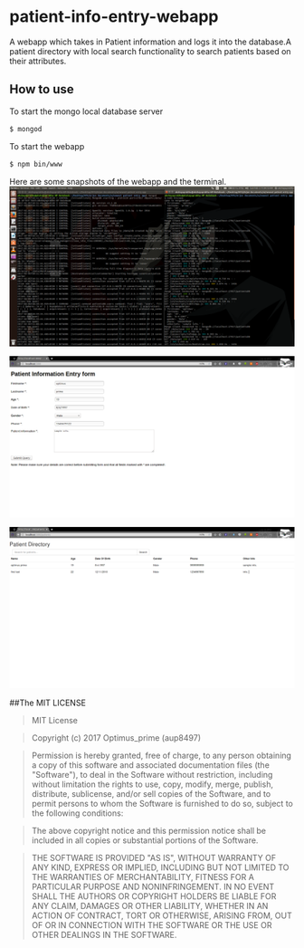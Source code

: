 # patient-info-entry-webapp
A webapp which takes in Patient information and logs it into the database.A patient directory with local search functionality to search patients based on their attributes.

## How to use

To start the mongo local database server
```bash
$ mongod
```
To start the webapp
```bash
$ npm bin/www
```

Here are some snapshots of the webapp and the terminal. 
![alt tag](https://github.com/aup8497/patient-info-entry-webapp/blob/master/patient-entry-firstScreen.png)

![alt tag](https://github.com/aup8497/patient-info-entry-webapp/blob/master/patientEntryFirstScreen.png)

![alt tag](https://github.com/aup8497/patient-info-entry-webapp/blob/master/patient-info-secondScreen.png)


##The MIT LICENSE

>MIT License

>Copyright (c) 2017 Optimus_prime (aup8497)

>Permission is hereby granted, free of charge, to any person obtaining a copy
of this software and associated documentation files (the "Software"), to deal
in the Software without restriction, including without limitation the rights
to use, copy, modify, merge, publish, distribute, sublicense, and/or sell
copies of the Software, and to permit persons to whom the Software is
furnished to do so, subject to the following conditions:

>The above copyright notice and this permission notice shall be included in all
copies or substantial portions of the Software.

>THE SOFTWARE IS PROVIDED "AS IS", WITHOUT WARRANTY OF ANY KIND, EXPRESS OR
IMPLIED, INCLUDING BUT NOT LIMITED TO THE WARRANTIES OF MERCHANTABILITY,
FITNESS FOR A PARTICULAR PURPOSE AND NONINFRINGEMENT. IN NO EVENT SHALL THE
AUTHORS OR COPYRIGHT HOLDERS BE LIABLE FOR ANY CLAIM, DAMAGES OR OTHER
LIABILITY, WHETHER IN AN ACTION OF CONTRACT, TORT OR OTHERWISE, ARISING FROM,
OUT OF OR IN CONNECTION WITH THE SOFTWARE OR THE USE OR OTHER DEALINGS IN THE
SOFTWARE.
